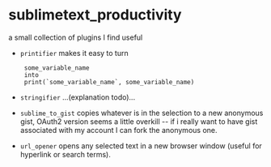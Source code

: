 sublimetext_productivity
=======================

a small collection of plugins I find useful


-  `printifier` makes it easy to turn

        some_variable_name
        into 
        print(`some_variable_name`, some_variable_name)
        
-  `stringifier` ...(explanation todo)...
-  `sublime_to_gist` copies whatever is in the selection to a new anonymous gist, OAuth2 version seems a 
little overkill -- if i really want to have gist associated with my account I can fork the anonymous one.
-  `url_opener` opens any selected text in a new browser window (useful for hyperlink or search terms).
